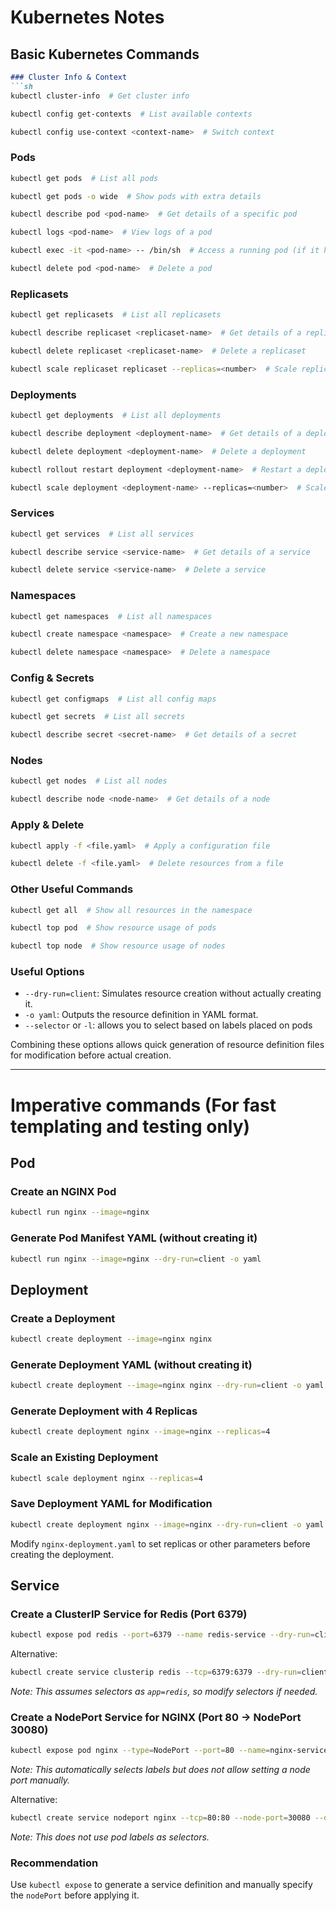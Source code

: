 # Kubernetes Notes

## Basic Kubernetes Commands

```md
### Cluster Info & Context
```sh
kubectl cluster-info  # Get cluster info
```
```sh
kubectl config get-contexts  # List available contexts
```
```sh
kubectl config use-context <context-name>  # Switch context
```

### Pods
```sh
kubectl get pods  # List all pods
```
```sh
kubectl get pods -o wide  # Show pods with extra details
```
```sh
kubectl describe pod <pod-name>  # Get details of a specific pod
```
```sh
kubectl logs <pod-name>  # View logs of a pod
```
```sh
kubectl exec -it <pod-name> -- /bin/sh  # Access a running pod (if it has `sh`)
```
```sh
kubectl delete pod <pod-name>  # Delete a pod
```

### Replicasets
```sh
kubectl get replicasets  # List all replicasets
```
```sh
kubectl describe replicaset <replicaset-name>  # Get details of a replicaset
```
```sh
kubectl delete replicaset <replicaset-name>  # Delete a replicaset
```
```sh
kubectl scale replicaset replicaset --replicas=<number>  # Scale replicaset
```

### Deployments
```sh
kubectl get deployments  # List all deployments
```
```sh
kubectl describe deployment <deployment-name>  # Get details of a deployment
```
```sh
kubectl delete deployment <deployment-name>  # Delete a deployment
```
```sh
kubectl rollout restart deployment <deployment-name>  # Restart a deployment
```
```sh
kubectl scale deployment <deployment-name> --replicas=<number>  # Scale deployment
```

### Services
```sh
kubectl get services  # List all services
```
```sh
kubectl describe service <service-name>  # Get details of a service
```
```sh
kubectl delete service <service-name>  # Delete a service
```

### Namespaces
```sh
kubectl get namespaces  # List all namespaces
```
```sh
kubectl create namespace <namespace>  # Create a new namespace
```
```sh
kubectl delete namespace <namespace>  # Delete a namespace
```

### Config & Secrets
```sh
kubectl get configmaps  # List all config maps
```
```sh
kubectl get secrets  # List all secrets
```
```sh
kubectl describe secret <secret-name>  # Get details of a secret
```

### Nodes
```sh
kubectl get nodes  # List all nodes
```
```sh
kubectl describe node <node-name>  # Get details of a node
```

### Apply & Delete
```sh
kubectl apply -f <file.yaml>  # Apply a configuration file
```
```sh
kubectl delete -f <file.yaml>  # Delete resources from a file
```

### Other Useful Commands
```sh
kubectl get all  # Show all resources in the namespace
```
```sh
kubectl top pod  # Show resource usage of pods
```
```sh
kubectl top node  # Show resource usage of nodes
```


### Useful Options
- `--dry-run=client`: Simulates resource creation without actually creating it.
- `-o yaml`: Outputs the resource definition in YAML format.
- `--selector` or `-l`: allows you to select based on labels placed on pods

Combining these options allows quick generation of resource definition files for modification before actual creation.

---
# Imperative commands (For fast templating and testing only)

## Pod

### Create an NGINX Pod
```sh
kubectl run nginx --image=nginx
```

### Generate Pod Manifest YAML (without creating it)
```sh
kubectl run nginx --image=nginx --dry-run=client -o yaml
```

## Deployment

### Create a Deployment
```sh
kubectl create deployment --image=nginx nginx
```

### Generate Deployment YAML (without creating it)
```sh
kubectl create deployment --image=nginx nginx --dry-run=client -o yaml
```

### Generate Deployment with 4 Replicas
```sh
kubectl create deployment nginx --image=nginx --replicas=4
```

### Scale an Existing Deployment
```sh
kubectl scale deployment nginx --replicas=4
```

### Save Deployment YAML for Modification
```sh
kubectl create deployment nginx --image=nginx --dry-run=client -o yaml > nginx-deployment.yaml
```

Modify `nginx-deployment.yaml` to set replicas or other parameters before creating the deployment.

## Service

### Create a ClusterIP Service for Redis (Port 6379)
```sh
kubectl expose pod redis --port=6379 --name redis-service --dry-run=client -o yaml
```

Alternative:
```sh
kubectl create service clusterip redis --tcp=6379:6379 --dry-run=client -o yaml
```
*Note: This assumes selectors as `app=redis`, so modify selectors if needed.*

### Create a NodePort Service for NGINX (Port 80 → NodePort 30080)

```sh
kubectl expose pod nginx --type=NodePort --port=80 --name=nginx-service --dry-run=client -o yaml
```
*Note: This automatically selects labels but does not allow setting a node port manually.*

Alternative:
```sh
kubectl create service nodeport nginx --tcp=80:80 --node-port=30080 --dry-run=client -o yaml
```
*Note: This does not use pod labels as selectors.*

### Recommendation
Use `kubectl expose` to generate a service definition and manually specify the `nodePort` before applying it.

